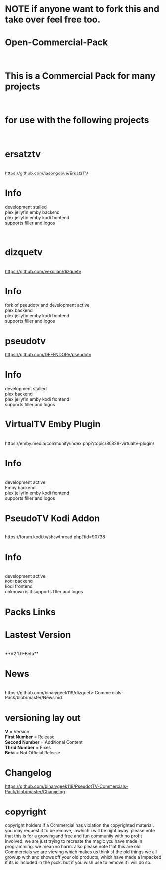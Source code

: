 # NOTE if anyone want to fork this and take over feel free too.

# Open-Commercial-Pack<br>

<br>

# This is a Commercial Pack for many projects

<br>

# for use with the following projects 

<br>

# ersatztv
<br>https://github.com/jasongdove/ErsatzTV

# Info 
development stalled<br>
plex jellyfin emby backend <br>
plex jellyfin emby kodi frontend<br>
supports filler and logos

<br>

# dizquetv

<br>https://github.com/vexorian/dizquetv<br>

# Info 
fork of pseudotv and development active <br>
plex backend<br>
plex jellyfin emby kodi frontend <br>
supports filler and logos<br>

# pseudotv

https://github.com/DEFENDORe/pseudotv

# Info 
development stalled<br>
plex backend <br>
plex jellyfin emby kodi frontend<br>
supports filler and logos

# VirtualTV Emby Plugin

<br>
https://emby.media/community/index.php?/topic/80828-virtualtv-plugin/<br>

# Info 
<br>
development active <br>
Emby backend<br>
plex jellyfin emby kodi frontend <br>
supports filler and logos<br>

# PseudoTV Kodi Addon

<br>
https://forum.kodi.tv/showthread.php?tid=90738<br>

# Info 
<br>development active<br>
kodi backend<br>
kodi frontend 
<br>unknown is it supports filler and logos<br>

# Packs Links


# Lastest Version 
<br >
**V2.1.0-Beta**<br>

# News
<br>
https://github.com/binarygeek119/dizquetv-Commercials-Pack/blob/master/News.md

# versioning lay out

**V** = Version<br>
**First Number** = Release<br />
**Second Number** = Additional Content<br>
**Thrid Number** = Fixes <br>
**Beta** = Not Official Release<br>

# Changelog

https://github.com/binarygeek119/PseudotTV-Commercials-Pack/blob/master/Changelog


# copyright
copyright holders if a Commercial has violation the copyrighted material. you may request it to be remove, inwhich i will be right away. please note that this is for a growing and free and fun community with no profit involved. we are just trying to recreate the magic you have made in programming. we mean no harm. also please note that this are old Commercials we are viewing which makes us think of the old things we all growup with and shows off your old products, which have made a impacked if its is included in the pack. but if you wish use to remove it i will do so. 

